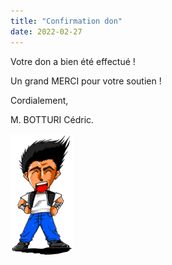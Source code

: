 ```yaml
---
title: "Confirmation don"
date: 2022-02-27
---
```


Votre don a bien été effectué !

Un grand MERCI pour votre soutien !

Cordialement,

M. BOTTURI Cédric.

![](images/Happy_Color_transparent_100px.png)
